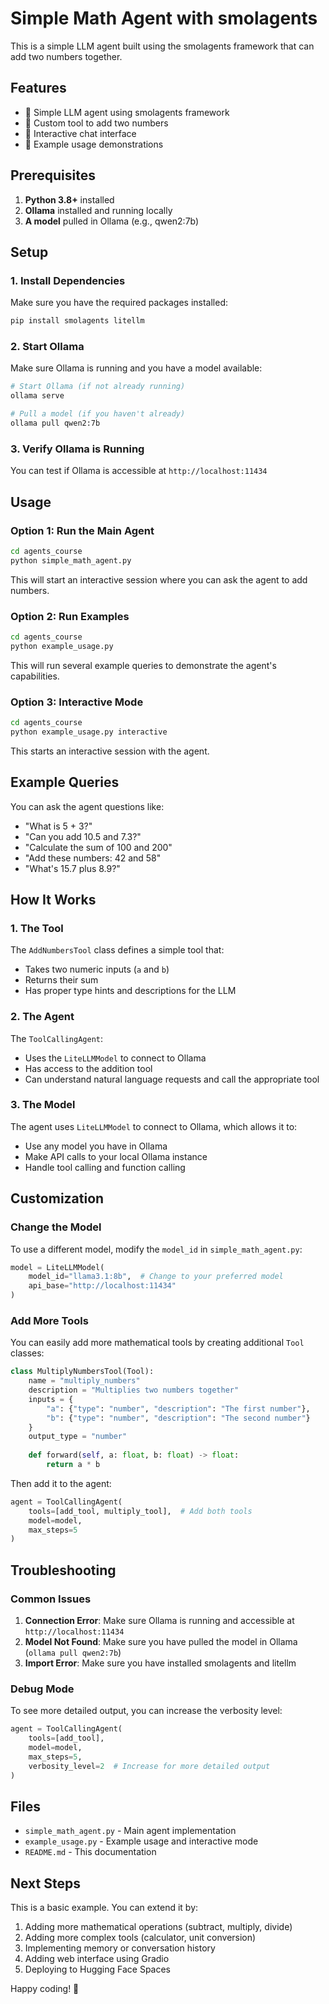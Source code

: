 # Simple Math Agent with smolagents

This is a simple LLM agent built using the smolagents framework that can add two numbers together.

## Features

- 🤖 Simple LLM agent using smolagents framework
- 🔧 Custom tool to add two numbers
- 💬 Interactive chat interface
- 📝 Example usage demonstrations

## Prerequisites

1. **Python 3.8+** installed
2. **Ollama** installed and running locally
3. **A model** pulled in Ollama (e.g., qwen2:7b)

## Setup

### 1. Install Dependencies

Make sure you have the required packages installed:

```bash
pip install smolagents litellm
```

### 2. Start Ollama

Make sure Ollama is running and you have a model available:

```bash
# Start Ollama (if not already running)
ollama serve

# Pull a model (if you haven't already)
ollama pull qwen2:7b
```

### 3. Verify Ollama is Running

You can test if Ollama is accessible at `http://localhost:11434`

## Usage

### Option 1: Run the Main Agent

```bash
cd agents_course
python simple_math_agent.py
```

This will start an interactive session where you can ask the agent to add numbers.

### Option 2: Run Examples

```bash
cd agents_course
python example_usage.py
```

This will run several example queries to demonstrate the agent's capabilities.

### Option 3: Interactive Mode

```bash
cd agents_course
python example_usage.py interactive
```

This starts an interactive session with the agent.

## Example Queries

You can ask the agent questions like:

- "What is 5 + 3?"
- "Can you add 10.5 and 7.3?"
- "Calculate the sum of 100 and 200"
- "Add these numbers: 42 and 58"
- "What's 15.7 plus 8.9?"

## How It Works

### 1. The Tool

The `AddNumbersTool` class defines a simple tool that:
- Takes two numeric inputs (`a` and `b`)
- Returns their sum
- Has proper type hints and descriptions for the LLM

### 2. The Agent

The `ToolCallingAgent`:
- Uses the `LiteLLMModel` to connect to Ollama
- Has access to the addition tool
- Can understand natural language requests and call the appropriate tool

### 3. The Model

The agent uses `LiteLLMModel` to connect to Ollama, which allows it to:
- Use any model you have in Ollama
- Make API calls to your local Ollama instance
- Handle tool calling and function calling

## Customization

### Change the Model

To use a different model, modify the `model_id` in `simple_math_agent.py`:

```python
model = LiteLLMModel(
    model_id="llama3.1:8b",  # Change to your preferred model
    api_base="http://localhost:11434"
)
```

### Add More Tools

You can easily add more mathematical tools by creating additional `Tool` classes:

```python
class MultiplyNumbersTool(Tool):
    name = "multiply_numbers"
    description = "Multiplies two numbers together"
    inputs = {
        "a": {"type": "number", "description": "The first number"},
        "b": {"type": "number", "description": "The second number"}
    }
    output_type = "number"
    
    def forward(self, a: float, b: float) -> float:
        return a * b
```

Then add it to the agent:

```python
agent = ToolCallingAgent(
    tools=[add_tool, multiply_tool],  # Add both tools
    model=model,
    max_steps=5
)
```

## Troubleshooting

### Common Issues

1. **Connection Error**: Make sure Ollama is running and accessible at `http://localhost:11434`
2. **Model Not Found**: Make sure you have pulled the model in Ollama (`ollama pull qwen2:7b`)
3. **Import Error**: Make sure you have installed smolagents and litellm

### Debug Mode

To see more detailed output, you can increase the verbosity level:

```python
agent = ToolCallingAgent(
    tools=[add_tool],
    model=model,
    max_steps=5,
    verbosity_level=2  # Increase for more detailed output
)
```

## Files

- `simple_math_agent.py` - Main agent implementation
- `example_usage.py` - Example usage and interactive mode
- `README.md` - This documentation

## Next Steps

This is a basic example. You can extend it by:

1. Adding more mathematical operations (subtract, multiply, divide)
2. Adding more complex tools (calculator, unit conversion)
3. Implementing memory or conversation history
4. Adding web interface using Gradio
5. Deploying to Hugging Face Spaces

Happy coding! 🚀 

